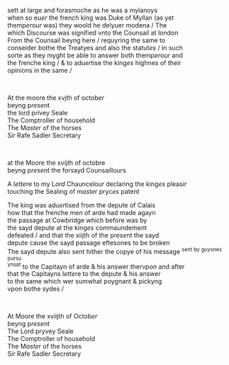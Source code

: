 ---
---
<div><div><p>sett at large and forasmoche as he was a mylanoys
		<br />when so eu<i>er</i> the french king was Duke of Myllan (as yet
		<br />themp<i>er</i>o<i>ur</i> was) they woold he delyuer modena / The
		<br />which Discourse was signified vnto the Counsail at london
		<br />From the Counsail beyng here / requyring the same to
		<br />conseider bothe the Treatyes and also the statut<i>es</i> / in such
		<br />sorte as they myght be able to answer both themp<i>er</i>o<i>ur</i> and
		<br />the frenche king /  &amp; to adu<i>er</i>tise the king<i>es</i> highnes of their
		<br />opinions in the same /
	</p>
<br /></div>
   <div>
      <p>
		At the moore the xvjth of octob<i>er</i>
		<br />beyng p<i>rese</i>nt
		<br />the lord p<i>ri</i>vey Seale
		<br />The Comptroller of household
		<br />The M<i>aste</i>r of the horses
		<br />S<i>ir</i> Rafe Sadler Secretary
	</p>
<br /></div>
   <div>
      <p>
		at the Moore the xvijth of octobre
		<br />beyng p<i>rese</i>nt the forsayd Counsaillo<i>ur</i>s
	</p>
      <p>
		A l<i>ette</i>re to my L<i>ord</i> Chauncelo<i>ur</i> declaring the king<i>es</i> pleas<i>ir</i>
		<br />touching the Sealing of m<i>aste</i>r pryc<i>es</i> patent
	</p>
      <p>
		The king was adu<i>er</i>tised from the depute of Calais
		<br />how that the frenche me<i>n</i> of arde had made agayn
		<br />the passage at Cowbridge which before was by
		<br />the sayd depute at the king<i>es</i> co<i>m</i>maundeme<i>n</i>t
		<br />defeated / and that the xiijth of the p<i>rese</i>nt the sayd
		<br />depute cause the sayd passage eftesones to be broken
		<br />The sayd depute also sent hither the copye of his message <sup>sent by guysnes pursu
		<br />ynsat</sup> to the Capitayn of arde &amp; his answer thervpo<i>n</i> and after
		<br />that the Capitayns l<i>ette</i>re to the depute &amp; his answer
		<br />to the same which wer sumwhat poygnant &amp; pickyng
		<br />vpon bothe sydes /
	</p>
<br /></div>
   <div>
      <p>
		At Moore the xviijth of Octob<i>er</i>
		<br />beyng p<i>rese</i>nt
		<br />The Lord pryvey Seale
		<br />The Comptroller of household
		<br />The M<i>aste</i>r of the horses
		<br />S<i>ir</i> Rafe Sadler Secretary
	</p>
	</div></div>